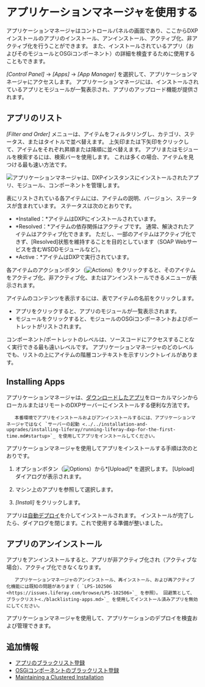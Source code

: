 # アプリケーションマネージャを使用する

アプリケーションマネージャはコントロールパネルの画面であり、ここからDXPインストールのアプリのインストール、アンインストール、アクティブ化、非アクティブ化を行うことができます。 また、インストールされているアプリ（およびそのモジュールとOSGiコンポーネント）の詳細を検査するために使用することもできます。

*[Control Panel]* → *[Apps]* → *[App Manager]* を選択して、アプリケーションマネージャにアクセスします。 アプリケーションマネージには、インストールされているアプリとモジュールが一覧表示され、アプリのアップロード機能が提供されます。

## アプリのリスト

*[Filter and Order]* メニューは、アイテムをフィルタリングし、カテゴリ、ステータス、またはタイトルで並べ替えます。 上矢印または下矢印をクリックして、アイテムをそれぞれ昇順または降順に並べ替えます。 アプリまたはモジュールを検索するには、検索バーを使用します。 これは多くの場合、アイテムを見つける最も速い方法です。

![アプリケーションマネージャは、DXPインスタンスにインストールされたアプリ、モジュール、コンポーネントを管理します。](./using-the-app-manager/images/01.png)

表にリストされている各アイテムには、アイテムの説明、バージョン、ステータスが含まれています。 ステータスは次のとおりです。

  - *Installed：*アイテムはDXPにインストールされています。
  - *Resolved：*アイテムの依存関係はアクティブです。 通常、解決されたアイテムはアクティブ化できます。 ただし、一部のアイテムはアクティブ化できず、[Resolved]状態を維持することを目的としています（SOAP Webサービスを含むWSDDモジュールなど）。
  - *Active：*アイテムはDXPで実行されています。

各アイテムのアクションボタン（![Actions](./using-the-app-manager/images/02.png)）をクリックすると、そのアイテムをアクティブ化、非アクティブ化、またはアンインストールできるメニューが表示されます。

アイテムのコンテンツを表示するには、表でアイテムの名前をクリックします。

  - アプリをクリックすると、アプリのモジュールが一覧表示されます。
  - モジュールをクリックすると、モジュールのOSGiコンポーネントおよびポートレットがリストされます。

コンポーネント/ポートレットのレベルは、ソースコードにアクセスすることなく実行できる最も遠いレベルです。 アプリケーションマネージャのどのレベルでも、リストの上にアイテムの階層コンテキストを示すリンクトレイルがあります。

## Installing Apps

アプリケーションマネージャは、[ダウンロードしたアプリ](./downloading-apps.md)をローカルマシンからローカルまたはリモートのDXPサーバーにインストールする便利な方法です。

``` important::
   本番環境でアプリをインストールおよびアンインストールするには、アプリケーションマネージャではなく `サーバーの起動 <../../installation-and-upgrades/installing-liferay/running-liferay-dxp-for-the-first-time.md#startup>`_ を使用してアプリをインストールしてください。
```

アプリケーションマネージャを使用してアプリをインストールする手順は次のとおりです。

1.  オプションボタン（![Options](./using-the-app-manager/images/03.png)）から*[Upload]* を選択します。 [Upload]ダイアログが表示されます。

2.  マシン上のアプリを参照して選択します。

3.  *[Install]* をクリックします。

アプリは[自動デプロイ](./installing-apps.md#auto-deployment)を介してインストールされます。 インストールが完了したら、ダイアログを閉じます。これで使用する準備が整いました。

## アプリのアンインストール

アプリをアンインストールすると、アプリが非アクティブ化され（アクティブな場合）、アクティブ化できなくなります。

``` note::
   アプリケーションマネージャのアンインストール、再インストール、および再アクティブ化機能には既知の問題があります（ `LPS-102506 <https://issues.liferay.com/browse/LPS-102506>`_ を参照）。 回避策として、ブラックリスト<./blacklisting-apps.md>`_ を使用してインストール済みアプリを無効にしてください。
```

アプリケーションマネージャを使用して、アプリケーションのデプロイを検査および管理できます。

## 追加情報

  - [アプリのブラックリスト登録](./blacklisting-apps.md)
  - [OSGiコンポーネントのブラックリスト登録](./blacklisting-osgi-components.md)
  - [Maintaining a Clustered Installation](../../installation-and-upgrades/maintaining-a-liferay-dxp-installation/maintaining-clustered-installations/maintaining-clustered-installations.md)
